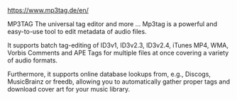 https://www.mp3tag.de/en/

MP3TAG
The universal tag editor and more ...
Mp3tag is a powerful and easy-to-use tool to edit metadata of audio files.

It supports batch tag-editing of ID3v1, ID3v2.3, ID3v2.4, iTunes MP4, WMA, Vorbis Comments and APE Tags for multiple files at once covering a variety of audio formats.

Furthermore, it supports online database lookups from, e.g., Discogs, MusicBrainz or freedb, allowing you to automatically gather proper tags and download cover art for your music library.